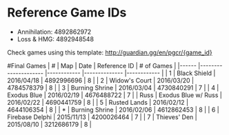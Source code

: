 # Reference Game IDs
- Annihilation: 4892862972
- Loss & HMG: 4892948548

Check games using this template:
	http://guardian.gg/en/pgcr/{game_id}

#Final Games
| #    	| Map                 	| Date       	| Reference ID 	| # of Games 	|
|------	|---------------------	|------------	|--------------	|------------	|
| 1    	| Black Shield        	| 2016/04/18 	| 4892996696   	| 8          	|
| 2    	| Widow's Court       	| 2016/03/20 	| 4784578379   	| 8          	|
| 3    	| Burning Shrine      	| 2016/03/04 	| 4730840291   	| 7          	|
| 4    	| Exodus Blue         	| 2016/02/19 	| 4676488722   	| 7          	|
| Russ 	| Exodus Blue w/ Russ 	| 2016/02/22 	| 4690441759   	| 8          	|
| 5    	| Rusted Lands        	| 2016/02/12 	| 4644106354   	| 8          	|
| *    	| Burning Shrine      	| 2016/02/06 	| 4612862453   	| 8          	|
| 6    	| Firebase Delphi     	| 2015/11/13 	| 4200026464   	| 7          	|
| 7    	| Thieves' Den        	| 2015/08/10 	| 3212686179   	| 8          	|